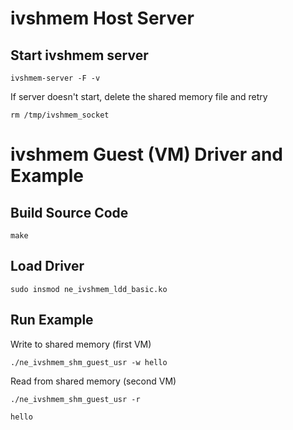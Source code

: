 # ivshmem Host Server
## Start ivshmem server

`ivshmem-server -F -v`

If server doesn't start, delete the shared memory file and retry

`rm /tmp/ivshmem_socket`

# ivshmem Guest (VM) Driver and Example
## Build Source Code
`make`

## Load Driver
`sudo insmod ne_ivshmem_ldd_basic.ko`

## Run Example
Write to shared memory (first VM)

`./ne_ivshmem_shm_guest_usr -w hello`

Read from shared memory (second VM)

`./ne_ivshmem_shm_guest_usr -r`

`hello`
